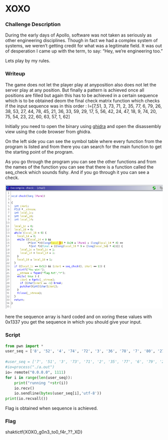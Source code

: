# XOXO

### Challenge Description
During the early days of Apollo, software was not taken as seriously as other engineering disciplines. Though in fact we had a complex system of systems, we weren’t getting credit for what was a legitimate field. It was out of desperation I came up with the term, to say: “Hey, we’re engineering too.”

Lets play by my rules.

### Writeup

The game does not let the player play at anyposition also does not let the server play at any position. But finally a pattern is achieved once all positions are filled but again this has to be achieved in a certain sequence which is to be obtained deom the final check matrix function which checks if the input sequence was in this order : l=[7,51, 3, 73, 71, 2, 35, 77, 6, 79, 26, 38, 53, 27, 44, 78, 45, 21, 36, 33, 59, 29, 17, 5, 56, 42, 24, 47, 18, 9, 74, 20, 75, 54, 23, 22, 60, 63, 57, 1, 62]

Initially you need to open the binary using [ghidra](https://ghidra-sre.org/) and open the disassembly view using the code browser from ghidra. 

On the left side you can see the symbol table where every function from the program is listed and from there you can search for the main function to get the starting point of the program.

As you go through the program you can see the other functions and from the names of the function you can see that there is a function called the seq_check which sounds fishy. And if you go through it you can see a check.

![seq](image1.png) 

here the sequence array is hard coded and on xoring these values with 0x1337 you get the sequence in which you should give your input. 

### Script 

```python 
from pwn import *
user_seq = ['8', '52', '4', '74', '72', '3', '36', '78', '7', '80', '27', '39', '54', '28', '45', '79', '46', '22', '37', '34', '60', '30', '18', '6', '57', '43', '25', '48', '19', '10', '75', '21', '76', '55', '24', '23', '61', '64', '58', '2', '63']

#user_seq = ['7', '51', '3', '73', '71', '2', '35', '77', '6', '79', '26', '38', '53', '27', '44', '78', '45', '21', '36', '33', '59', '29', '17', '5', '56', '42', '24', '47', '18', '9', '74', '20', '75', '54', '23', '22', '60', '63', '57', '1', '62']
#io=process("./a.out")
io= remote("0.0.0.0", 1111)
for i in range(len(user_seq)):
    print("running "+str(i))
    io.recv()
    io.sendline(bytes(user_seq[i],'utf-8'))
print(io.recvall())

``` 

Flag is obtained when sequence is achieved.

### Flag
shaktictf{XOXO_g0n3_to0_f4r_??_XD}


